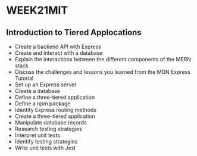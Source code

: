 # WEEK21MIT
## Introduction to Tiered Applocations

- Create a backend API with Express
- Create and interact with a database
- Explain the interactions between the different components of the MERN stack
- Discuss the challenges and lessons you learned from the MDN Express Tutorial
- Set up an Express server
- Create a database 
- Define a three-tiered application
- Define a npm package
- Identify Express routing methods
- Create a three-tiered application
- Manipulate database records
- Research testing strategies
- Interpret unit tests
- Identify testing strategies
- Write unit tests with Jest


